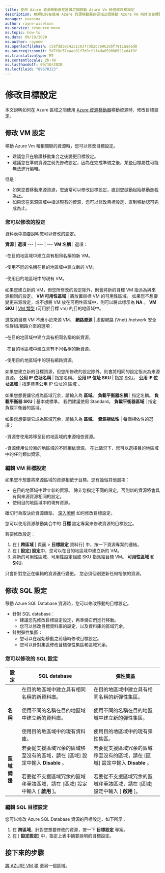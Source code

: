 ```yaml
---
title: 使用 Azure 資源移動器在區域之間移動 Azure Vm 時修改目標設定
description: 瞭解如何在使用 Azure 資源移動器的區域之間移動 Azure Vm 時修改目標設定。
manager: evansma
author: rayne-wiselman
ms.service: resource-move
ms.topic: how-to
ms.date: 09/10/2020
ms.author: raynew
ms.openlocfilehash: c58fdd38c4221c03778b2c769620bf7911aaded8
ms.sourcegitcommit: 5d7f8c57eaae91f7d9cf1f4da059006521ed4f9f
ms.translationtype: MT
ms.contentlocale: zh-TW
ms.lasthandoff: 09/10/2020
ms.locfileid: "89670323"
---
```

# <a name="modify-target-settings"></a>修改目標設定

本文說明如何在 Azure 區域之間使用 [Azure 資源移動器](overview.md)移動資源時，修改目標設定。


## <a name="modify-vm-settings"></a>修改 VM 設定

移動 Azure Vm 和相關聯的資源時，您可以修改目標設定。 

- 建議您只在驗證移動集合之後變更目標設定。
- 建議您在準備資源之前先修改設定，因為在完成準備之後，某些目標屬性可能無法進行編輯。

但是：
- 如果您要移動來源資源，您通常可以修改目標設定，直到您啟動起始移動進程為止。
- 如果您在來源區域中指派現有的資源，您可以修改目標設定，直到移動認可完成為止。

### <a name="settings-you-can-modify"></a>您可以修改的設定

資料表中摘要說明您可以修改的設定。

**資源** | **選項** 
--- | --- | --- 
**VM 名稱** | 選項：<br/><br/> -在目的地區域中建立具有相同名稱的新 VM。<br/><br/> -使用不同的名稱在目的地區域中建立新的 VM。<br/><br/> -使用目的地區域中的現有 VM。<br/><br/> 如果您建立新的 VM，但您所修改的設定除外，則會將新的目標 VM 指派為與來源相同的設定。
**VM 可用性區域** | 將放置目標 VM 的可用性區域。 如果您不想要變更來源設定，或不想將 VM 放在可用性區域中，則可以將此標示為 **NA** 。
**VM SKU** | [VM 類型](https://azure.microsoft.com/pricing/details/virtual-machines/series/) (可用於目標 vm) 的目的地區域中。<br/><br/> 選取的目標 VM 不應小於來源 VM。
**網路資源** | 虛擬網路 (Vnet) /network 安全性群組/網路介面的選項：<br/><br/> -在目的地區域中建立具有相同名稱的新資源。<br/><br/> -在目的地區域中建立具有不同名稱的新資源。<br/><br/> -使用目的地區域中的現有網路資源。<br/><br/> 如果您建立新的目標資源，但您所修改的設定除外，則會將相同的設定指派為來源資源。
**公用 IP 位址名稱** | 指定名稱。
**公用 IP 位址 SKU** | 指定 [SKU](https://docs.microsoft.com/azure/virtual-network/virtual-network-ip-addresses-overview-arm#sku)。
**公用 IP 位址區域** | 指定標準公用 IP 位址的 [區域](https://docs.microsoft.com/azure/virtual-network/virtual-network-ip-addresses-overview-arm#standard) 。<br/><br/> 如果您想要讓它成為區域冗余，請輸入為 **區域**。
**負載平衡器名稱** | 指定名稱。
**負載平衡器 SKU** | 基本或標準。 我們建議使用 Standard。
**負載平衡器區域** | 指定負載平衡器的區域。 <br/><br/> 如果您想要讓它成為區域冗余，請輸入為 **區域**。
**資源相依性** | 每個相依性的選項：<br/><br/>-資源會使用將移至目的地區域的來源相依資源。<br/><br/> -資源使用位於目的地區域的不同相依資源。 在此情況下，您可以選擇目的地區域中的任何類似資源。

### <a name="edit-vm-target-settings"></a>編輯 VM 目標設定

如果您不想要將來源區域的資源相依于目標，您有幾個其他選項：

- 在目的地區域中建立新的資源。 除非您指定不同的設定，否則新的資源將會具有與來源資源相同的設定。
- 使用目的地區域中的現有資源。

確切行為取決於資源類型。 [深入瞭解](modify-target-settings.md) 如何修改目標設定。

您可以使用資源移動集合中的 **目標** 設定專案來修改資源的目標設定。 

若要修改設定： 

1. 在 [ **跨區域** ] 頁面 > **目標設定** 資料行] 中，按一下資源專案的連結。
2. 在 [ **設定] 設定**中，您可以在目的地區域中建立新的 VM。
3. 將新的可用性區域、可用性設定組或 SKU 指派給目標 VM。 **可用性區域** 和 **SKU**。

只會針對您正在編輯的資源進行變更。 您必須個別更新任何相依的資源。


## <a name="modify-sql-settings"></a>修改 SQL 設定

移動 Azure SQL Database 資源時，您可以修改移動的目標設定。 

- 針對 SQL database：
    - 建議您先修改目標設定設定，再準備它們進行移動。
    - 您可以修改目標資料庫的設定，以及資料庫的區域冗余。
- 針對彈性集區：
    -  您可以在起始移動之前隨時修改目標設定。
    - 您可以針對集區修改目標彈性集區和區域冗余。 

### <a name="sql-settings-you-can-modify"></a>您可以修改的 SQL 設定

**設定** | **SQL database** | **彈性集區**
--- | --- | ---
**名稱** | 在目的地區域中建立具有相同名稱的新資料庫。<br/><br/> 使用不同的名稱在目的地區域中建立新的資料庫。<br/><br/> 使用目的地區域中的現有資料庫。 | 在目的地區域中建立具有相同名稱的新彈性集區。<br/><br/> 使用不同的名稱在目的地區域中建立新的彈性集區。<br/><br/> 使用目的地區域中的現有彈性集區。
**區域備援** | 若要從支援區域冗余的區域移至沒有的區域，請在 [區域] 設定中輸入 **Disable** 。<br/><br/> 若要從不支援區域冗余的區域移至該區域，請在 [區域] 設定中輸入 [ **啟用** ]。 | 若要從支援區域冗余的區域移至沒有的區域，請在 [區域] 設定中輸入 **Disable** 。<br/><br/> 若要從不支援區域冗余的區域移至該區域，請在 [區域] 設定中輸入 [ **啟用** ]。

### <a name="edit-sql-target-settings"></a>編輯 SQL 目標設定

您可以修改 Azure SQL Database 資源的目標設定，如下所示： 

1. 在 **跨區域**，針對您想要修改的資源，按一下 **目標設定** 專案。
2. 在 [ **設定設定**] 中，指定上表中摘要說明的目標設定。

## <a name="next-steps"></a>接下來的步驟

[將 AZURE VM 移](tutorial-move-region-virtual-machines.md) 至另一個區域。
